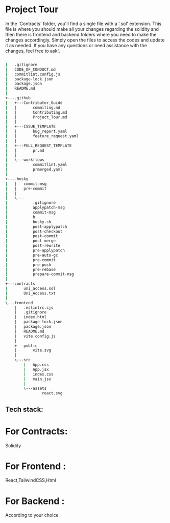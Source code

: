 # Project Tour

In the 'Contracts' folder, you'll find a single file with a '.sol' extension. This file is where you should make all your changes regarding the solidity and then there is frontend and backend folders where you need to make the changes accordingly. Simply open the files to access the codes and update it as needed. If you have any questions or need assistance with the changes, feel free to ask!.

```bash

|   .gitignore
|   CODE_OF_CONDUCT.md
|   commitlint.config.js
|   package-lock.json
|   package.json
|   README.md
|
+---.github
|   +---Contributor_Guide
|   |       commiting.md
|   |       Contributing.md
|   |       Project_Tour.md
|   |
|   +---ISSUE_TEMPLATE
|   |       bug_report.yaml
|   |       feature_request.yaml
|   |
|   +---PULL_REQUEST_TEMPLATE
|   |       pr.md
|   |
|   \---workflows
|           commitlint.yaml
|           prmerged.yaml
|
+---.husky
|   |   commit-msg
|   |   pre-commit
|   |
|   \---_
|           .gitignore
|           applypatch-msg
|           commit-msg
|           h
|           husky.sh
|           post-applypatch
|           post-checkout
|           post-commit
|           post-merge
|           post-rewrite
|           pre-applypatch
|           pre-auto-gc
|           pre-commit
|           pre-push
|           pre-rebase
|           prepare-commit-msg
|
+---contracts
|       uni_access.sol
|       Uni_Access.txt
|
\---frontend
    |   .eslintrc.cjs
    |   .gitignore
    |   index.html
    |   package-lock.json
    |   package.json
    |   README.md
    |   vite.config.js
    |
    +---public
    |       vite.svg
    |
    \---src
        |   App.css
        |   App.jsx
        |   index.css
        |   main.jsx
        |
        \---assets
                react.svg
```

## Tech stack: 

# For Contracts:
Solidity

# For Frontend :
React,TailwindCSS,Html

# For Backend :
According to your choice